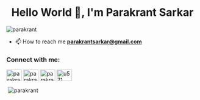 <!--### Hi there 👋


**Parakrant/Parakrant** is a ✨ _special_ ✨ repository because its `README.md` (this file) appears on your GitHub profile.

Here are some ideas to get you started:

- 🔭 I’m currently working on ...
- 🌱 I’m currently learning ...
- 👯 I’m looking to collaborate on ...
- 🤔 I’m looking for help with ...
- 💬 Ask me about ...
- 📫 How to reach me: ...
- 😄 Pronouns: ...
- ⚡ Fun fact: ...
-->
<h1 align="center">Hello World 👋, I'm Parakrant Sarkar</h1>
<p align="left"> <img src="https://komarev.com/ghpvc/?username=parakrant" alt="parakrant" /> </p>

- 📫 How to reach me **parakrantsarkar@gmail.com**

<p align="left">
<h3 align="left">Connect with me:</h3>
<a href="https://twitter.com/parakrant" target="blank"><img align="center" src="https://cdn.jsdelivr.net/npm/simple-icons@3.0.1/icons/twitter.svg" alt="parakrant" height="30" width="40" /></a>
<a href="https://linkedin.com/in/parakrant" target="blank"><img align="center" src="https://cdn.jsdelivr.net/npm/simple-icons@3.0.1/icons/linkedin.svg" alt="parakrant" height="30" width="40" /></a>
<a href="https://kaggle.com/parakrant" target="blank"><img align="center" src="https://cdn.jsdelivr.net/npm/simple-icons@3.0.1/icons/kaggle.svg" alt="parakrant" height="30" width="40" /></a>
<a href="https://www.hackerrank.com/u571" target="blank"><img align="center" src="https://cdn.jsdelivr.net/npm/simple-icons@3.0.1/icons/hackerrank.svg" alt="u571" height="30" width="40" /></a>
</p>
<!--
<h3 align="left">Languages and Tools:</h3>
<p align="left"> <a href="" target="_blank"> <img src="https://www.vectorlogo.zone/logos/pocoo_flask/pocoo_flask-icon.svg" alt="flask" width="40" height="40"/> </a> <a href="https://cloud.google.com" target="_blank"> <img src="https://www.vectorlogo.zone/logos/google_cloud/google_cloud-icon.svg" alt="gcp" width="40" height="40"/> </a> <a href="https://www.mongodb.com/" target="_blank"> <img src="https://devicons.github.io/devicon/devicon.git/icons/mongodb/mongodb-original-wordmark.svg" alt="mongodb" width="40" height="40"/> </a> <a href="https://www.python.org" target="_blank"> <img src="https://devicons.github.io/devicon/devicon.git/icons/python/python-original.svg" alt="python" width="40" height="40"/> </a> <a href="" target="_blank"> <img src="https://upload.wikimedia.org/wikipedia/commons/0/05/Scikit_learn_logo_small.svg" alt="scikit_learn" width="40" height="40"/> </a> <a href="https://www.tensorflow.org" target="_blank"> <img src="https://www.vectorlogo.zone/logos/tensorflow/tensorflow-icon.svg" alt="tensorflow" width="40" height="40"/> </a> </p>
-->
<p>&nbsp;<img align="center" src="https://github-readme-stats.vercel.app/api?username=parakrant" alt="parakrant" /></p>



